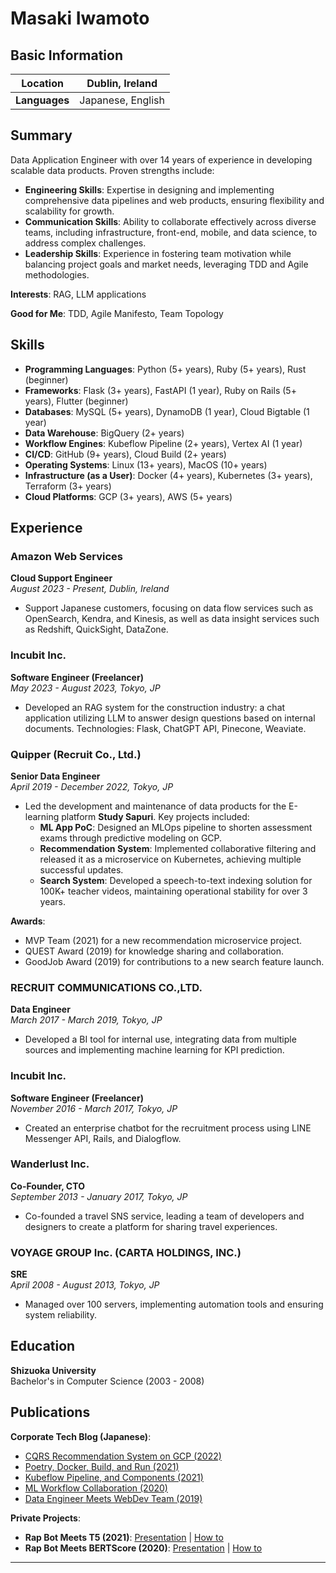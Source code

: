 # Masaki Iwamoto

## Basic Information

| **Location** | Dublin, Ireland |
|--------------|-----------|
| **Languages** | Japanese, English |

## Summary

Data Application Engineer with over 14 years of experience in developing scalable data products. Proven strengths include:

- **Engineering Skills**: Expertise in designing and implementing comprehensive data pipelines and web products, ensuring flexibility and scalability for growth.
- **Communication Skills**: Ability to collaborate effectively across diverse teams, including infrastructure, front-end, mobile, and data science, to address complex challenges.
- **Leadership Skills**: Experience in fostering team motivation while balancing project goals and market needs, leveraging TDD and Agile methodologies.

**Interests**: RAG, LLM applications

**Good for Me**: TDD, Agile Manifesto, Team Topology

## Skills

- **Programming Languages**: Python (5+ years), Ruby (5+ years), Rust (beginner)
- **Frameworks**: Flask (3+ years), FastAPI (1 year), Ruby on Rails (5+ years), Flutter (beginner)
- **Databases**: MySQL (5+ years), DynamoDB (1 year), Cloud Bigtable (1 year)
- **Data Warehouse**: BigQuery (2+ years)
- **Workflow Engines**: Kubeflow Pipeline (2+ years), Vertex AI (1 year)
- **CI/CD**: GitHub (9+ years), Cloud Build (2+ years)
- **Operating Systems**: Linux (13+ years), MacOS (10+ years)
- **Infrastructure (as a User)**: Docker (4+ years), Kubernetes (3+ years), Terraform (3+ years)
- **Cloud Platforms**: GCP (3+ years), AWS (5+ years)

## Experience

### Amazon Web Services
**Cloud Support Engineer**  
*August 2023 - Present, Dublin, Ireland*  
- Support Japanese customers, focusing on data flow services such as OpenSearch, Kendra, and Kinesis, as well as data insight services such as Redshift, QuickSight, DataZone.

### Incubit Inc.
**Software Engineer (Freelancer)**  
*May 2023 - August 2023, Tokyo, JP*  
- Developed an RAG system for the construction industry: a chat application utilizing LLM to answer design questions based on internal documents. Technologies: Flask, ChatGPT API, Pinecone, Weaviate.

### Quipper (Recruit Co., Ltd.)
**Senior Data Engineer**  
*April 2019 - December 2022, Tokyo, JP*  
- Led the development and maintenance of data products for the E-learning platform **Study Sapuri**. Key projects included:
  - **ML App PoC**: Designed an MLOps pipeline to shorten assessment exams through predictive modeling on GCP.
  - **Recommendation System**: Implemented collaborative filtering and released it as a microservice on Kubernetes, achieving multiple successful updates.
  - **Search System**: Developed a speech-to-text indexing solution for 100K+ teacher videos, maintaining operational stability for over 3 years.

**Awards**:
- MVP Team (2021) for a new recommendation microservice project.
- QUEST Award (2019) for knowledge sharing and collaboration.
- GoodJob Award (2019) for contributions to a new search feature launch.

### RECRUIT COMMUNICATIONS CO.,LTD.
**Data Engineer**  
*March 2017 - March 2019, Tokyo, JP*  
- Developed a BI tool for internal use, integrating data from multiple sources and implementing machine learning for KPI prediction.

### Incubit Inc.
**Software Engineer (Freelancer)**  
*November 2016 - March 2017, Tokyo, JP*  
- Created an enterprise chatbot for the recruitment process using LINE Messenger API, Rails, and Dialogflow.

### Wanderlust Inc.
**Co-Founder, CTO**  
*September 2013 - January 2017, Tokyo, JP*  
- Co-founded a travel SNS service, leading a team of developers and designers to create a platform for sharing travel experiences.

### VOYAGE GROUP Inc. (CARTA HOLDINGS, INC.)
**SRE**  
*April 2008 - August 2013, Tokyo, JP*  
- Managed over 100 servers, implementing automation tools and ensuring system reliability.

## Education

**Shizuoka University**  
Bachelor's in Computer Science (2003 - 2008)

## Publications

**Corporate Tech Blog (Japanese)**:
- [CQRS Recommendation System on GCP (2022)](https://blog.studysapuri.jp/entry/recommendation_with_CQRS_on_GCP)
- [Poetry, Docker, Build, and Run (2021)](https://blog.studysapuri.jp/entry/Poetry-Docker-Build-and-Run)
- [Kubeflow Pipeline, and Components (2021)](https://blog.studysapuri.jp/entry/kubeflow-pipelines-and-componentize-skills)
- [ML Workflow Collaboration (2020)](https://blog.studysapuri.jp/entry/2020/12/19/080000)
- [Data Engineer Meets WebDev Team (2019)](https://blog.studysapuri.jp/entry/2019/07/02/114507)

**Private Projects**:
- **Rap Bot Meets T5 (2021)**: [Presentation](https://docs.google.com/presentation/d/1WP707cX1GBkPlJxDAFuYukqsUSzMLuXBEUs1tR_90lI/edit) | [How to](https://masaki925.hatenablog.com/entry/2022/01/06/T5_%28%E3%81%A6%E3%82%86%E3%81%86%E3%81%8B%E8%B6%85%E6%89%8B%E8%BB%BD%E3%81%AB%E5%BC%B7%E3%81%84%E3%83%A9%E3%83%83%E3%83%91%E3%83%BC%E4%BD%9C%E3%82%8C%E3%82%8B%E3%82%93%E3%81%A7%E3%81%99%E3%81%91)
- **Rap Bot Meets BERTScore (2020)**: [Presentation](https://docs.google.com/presentation/d/1-4kX5WdXMUcWCTIgQuUYPWzTK6EZ7MTnyUBuO0UySVw/edit) | [How to](https://masaki925.hatenablog.com/entry/mc-dokaben)

---

